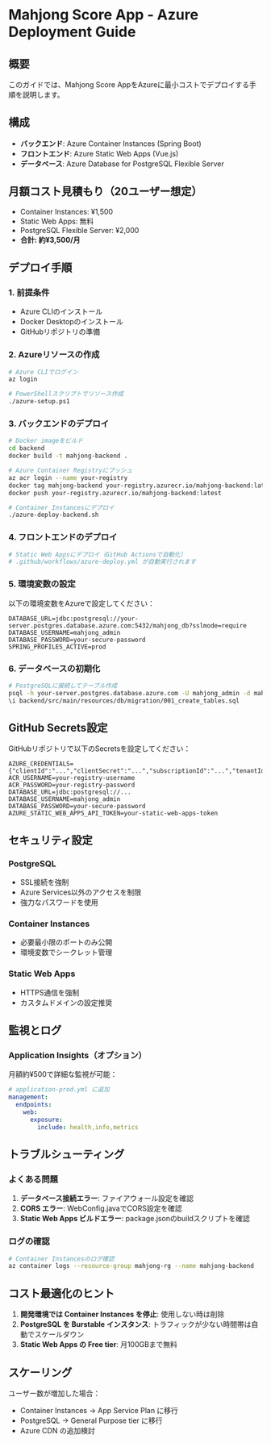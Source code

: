 # Mahjong Score App - Azure Deployment Guide

## 概要
このガイドでは、Mahjong Score AppをAzureに最小コストでデプロイする手順を説明します。

## 構成
- **バックエンド**: Azure Container Instances (Spring Boot)
- **フロントエンド**: Azure Static Web Apps (Vue.js)
- **データベース**: Azure Database for PostgreSQL Flexible Server

## 月額コスト見積もり（20ユーザー想定）
- Container Instances: ¥1,500
- Static Web Apps: 無料
- PostgreSQL Flexible Server: ¥2,000
- **合計: 約¥3,500/月**

## デプロイ手順

### 1. 前提条件
- Azure CLIのインストール
- Docker Desktopのインストール
- GitHubリポジトリの準備

### 2. Azureリソースの作成

```bash
# Azure CLIでログイン
az login

# PowerShellスクリプトでリソース作成
./azure-setup.ps1
```

### 3. バックエンドのデプロイ

```bash
# Docker imageをビルド
cd backend
docker build -t mahjong-backend .

# Azure Container Registryにプッシュ
az acr login --name your-registry
docker tag mahjong-backend your-registry.azurecr.io/mahjong-backend:latest
docker push your-registry.azurecr.io/mahjong-backend:latest

# Container Instancesにデプロイ
./azure-deploy-backend.sh
```

### 4. フロントエンドのデプロイ

```bash
# Static Web Appsにデプロイ（GitHub Actionsで自動化）
# .github/workflows/azure-deploy.yml が自動実行されます
```

### 5. 環境変数の設定

以下の環境変数をAzureで設定してください：

```
DATABASE_URL=jdbc:postgresql://your-server.postgres.database.azure.com:5432/mahjong_db?sslmode=require
DATABASE_USERNAME=mahjong_admin
DATABASE_PASSWORD=your-secure-password
SPRING_PROFILES_ACTIVE=prod
```

### 6. データベースの初期化

```bash
# PostgreSQLに接続してテーブル作成
psql -h your-server.postgres.database.azure.com -U mahjong_admin -d mahjong_db
\i backend/src/main/resources/db/migration/001_create_tables.sql
```

## GitHub Secrets設定

GitHubリポジトリで以下のSecretsを設定してください：

```
AZURE_CREDENTIALS={"clientId":"...","clientSecret":"...","subscriptionId":"...","tenantId":"..."}
ACR_USERNAME=your-registry-username
ACR_PASSWORD=your-registry-password
DATABASE_URL=jdbc:postgresql://...
DATABASE_USERNAME=mahjong_admin
DATABASE_PASSWORD=your-secure-password
AZURE_STATIC_WEB_APPS_API_TOKEN=your-static-web-apps-token
```

## セキュリティ設定

### PostgreSQL
- SSL接続を強制
- Azure Services以外のアクセスを制限
- 強力なパスワードを使用

### Container Instances
- 必要最小限のポートのみ公開
- 環境変数でシークレット管理

### Static Web Apps
- HTTPS通信を強制
- カスタムドメインの設定推奨

## 監視とログ

### Application Insights（オプション）
月額約¥500で詳細な監視が可能：

```yaml
# application-prod.yml に追加
management:
  endpoints:
    web:
      exposure:
        include: health,info,metrics
```

## トラブルシューティング

### よくある問題
1. **データベース接続エラー**: ファイアウォール設定を確認
2. **CORS エラー**: WebConfig.javaでCORS設定を確認
3. **Static Web Apps ビルドエラー**: package.jsonのbuildスクリプトを確認

### ログの確認
```bash
# Container Instancesのログ確認
az container logs --resource-group mahjong-rg --name mahjong-backend
```

## コスト最適化のヒント

1. **開発環境では Container Instances を停止**: 使用しない時は削除
2. **PostgreSQL を Burstable インスタンス**: トラフィックが少ない時間帯は自動でスケールダウン
3. **Static Web Apps の Free tier**: 月100GBまで無料

## スケーリング

ユーザー数が増加した場合：
- Container Instances → App Service Plan に移行
- PostgreSQL → General Purpose tier に移行
- Azure CDN の追加検討
